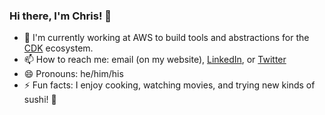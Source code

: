 ### Hi there, I'm Chris! 👋

<!--
**Chriscbr/Chriscbr** is a ✨ _special_ ✨ repository because its `README.md` (this file) appears on your GitHub profile.

Here are some ideas to get you started:

- 🔭 I’m currently working on ...
- 🌱 I’m currently learning ...
- 👯 I’m looking to collaborate on ...
- 🤔 I’m looking for help with ...
- 💬 Ask me about ...
- 📫 How to reach me: ...
- 😄 Pronouns: ...
- ⚡ Fun fact: ...
-->

<!--
[![Top Langs](https://github-readme-stats.vercel.app/api/top-langs/?username=Chriscbr&hide=html,css)](https://github.com/anuraghazra/github-readme-stats)
-->

- 🔨 I'm currently working at AWS to build tools and abstractions for the [CDK](https://github.com/aws/aws-cdk) ecosystem.
- 📫 How to reach me: email (on my website), [LinkedIn](https://www.linkedin.com/in/christopher-rybicki/), or [Twitter](https://twitter.com/rybickic)
- 😄 Pronouns: he/him/his
- ⚡ Fun facts: I enjoy cooking, watching movies, and trying new kinds of sushi! 🍣

